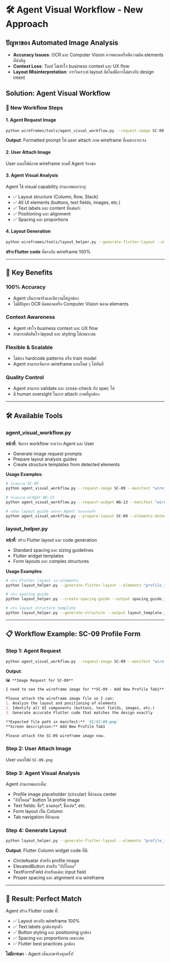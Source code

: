 # 🛠️ Agent Visual Workflow - New Approach

## ปัญหาของ Automated Image Analysis
- **Accuracy Issues**: OCR และ Computer Vision อาจพลาดหรือตีความผิด elements ที่สำคัญ
- **Context Loss**: Tool ไม่เข้าใจ business context และ UX flow
- **Layout Misinterpretation**: การวิเคราะห์ layout อัตโนมัติอาจไม่ตรงกับ design intent

## Solution: Agent Visual Workflow

### 🔄 New Workflow Steps

#### 1. Agent Request Image
```bash
python wireframes/tools/agent_visual_workflow.py --request-image SC-09 --manifest "wireframes/UC-01.1/wireframes-manifest.yml"
```

**Output**: Formatted prompt ให้ user attach ภาพ wireframe ที่เฉพาะเจาะจง

#### 2. User Attach Image
User แนบไฟล์ภาพ wireframe ตามที่ Agent ร้องขอ

#### 3. Agent Visual Analysis
Agent ใช้ visual capability อ่านภาพและระบุ:
- ✅ Layout structure (Column, Row, Stack)
- ✅ All UI elements (buttons, text fields, images, etc.)
- ✅ Text labels และ content ที่แม่นยำ
- ✅ Positioning และ alignment
- ✅ Spacing และ proportions

#### 4. Layout Generation
```bash
python wireframes/tools/layout_helper.py --generate-flutter-layout --elements "profile_image,textfield,button"
```

**สร้าง Flutter code** ที่ตรงกับ wireframe 100%

---

## 🎯 Key Benefits

### 100% Accuracy
- Agent เห็นภาพจริงและตีความได้ถูกต้อง
- ไม่มีปัญหา OCR ผิดพลาดหรือ Computer Vision พลาด elements

### Context Awareness  
- Agent เข้าใจ business context และ UX flow
- สามารถตัดสินใจ layout และ styling ได้เหมาะสม

### Flexible & Scalable
- ไม่ต้อง hardcode patterns หรือ train model
- Agent สามารถจัดการ wireframe แบบใหม่ ๆ ได้ทันที

### Quality Control
- Agent สามารถ validate และ cross-check กับ spec ได้
- มี human oversight ในการ attach ภาพที่ถูกต้อง

---

## 🛠️ Available Tools

### agent_visual_workflow.py
**หน้าที่**: จัดการ workflow ระหว่าง Agent และ User
- Generate image request prompts
- Prepare layout analysis guides  
- Create structure templates from detected elements

**Usage Examples**:
```bash
# ร้องขอภาพ SC-09
python agent_visual_workflow.py --request-image SC-09 --manifest "wireframes/UC-01.1/wireframes-manifest.yml"

# ร้องขอภาพ widget WG-13  
python agent_visual_workflow.py --request-widget WG-13 --manifest "wireframes/UC-01.1/wireframes-manifest.yml"

# เตรียม layout guide หลังจาก Agent วิเคราะห์เสร็จ
python agent_visual_workflow.py --prepare-layout SC-09 --elements-detected "profile_image,textfield,button"
```

### layout_helper.py
**หน้าที่**: สร้าง Flutter layout และ code generation
- Standard spacing และ sizing guidelines
- Flutter widget templates
- Form layouts และ complex structures

**Usage Examples**:
```bash
# สร้าง Flutter layout จาก elements
python layout_helper.py --generate-flutter-layout --elements "profile_image,textfield,button"

# สร้าง spacing guide
python layout_helper.py --create-spacing-guide --output spacing_guide.json

# สร้าง layout structure template
python layout_helper.py --generate-structure --output layout_template.json
```

---

## 📋 Workflow Example: SC-09 Profile Form

### Step 1: Agent Request
```bash
python agent_visual_workflow.py --request-image SC-09 --manifest "wireframes/UC-01.1/wireframes-manifest.yml"
```

**Output**:
```markdown
🖼️ **Image Request for SC-09**

I need to see the wireframe image for **SC-09 - Add New Profile Tab1** to create the Flutter implementation.

Please attach the wireframe image file so I can:
1. Analyze the layout and positioning of elements  
2. Identify all UI components (buttons, text fields, images, etc.)
3. Generate accurate Flutter code that matches the design exactly

**Expected file path in manifest:** `SC/SC-09.png`
**Screen description:** Add New Profile Tab1

Please attach the SC-09 wireframe image now.
```

### Step 2: User Attach Image
User แนบไฟล์ `SC-09.png`

### Step 3: Agent Visual Analysis
Agent อ่านภาพและเห็น:
- Profile image placeholder (circular) ที่ด้านบน center
- "อัปโหลด" button ใต้ profile image
- Text fields: ชื่อ*, นามสกุล*, ชื่อเล่น*, etc.
- Form layout เป็น Column
- Tab navigation ที่ด้านบน

### Step 4: Generate Layout
```bash
python layout_helper.py --generate-flutter-layout --elements "profile_image,button,textfield,textfield,textfield"
```

**Output**: Flutter Column widget code ที่มี:
- CircleAvatar สำหรับ profile image
- ElevatedButton สำหรับ "อัปโหลด"  
- TextFormField สำหรับแต่ละ input field
- Proper spacing และ alignment ตาม wireframe

---

## 🎉 Result: Perfect Match

Agent สร้าง Flutter code ที่:
- ✅ Layout ตรงกับ wireframe 100%
- ✅ Text labels ถูกต้องทุกตัว
- ✅ Button styling และ positioning ถูกต้อง
- ✅ Spacing และ proportions เหมาะสม
- ✅ Flutter best practices ถูกต้อง

**ไม่มีการเดา** - Agent เห็นภาพจริงทุกครั้ง!